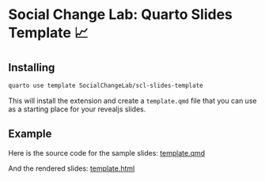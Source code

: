 # Social Change Lab: Quarto Slides Template 📈

## Installing

```bash
quarto use template SocialChangeLab/scl-slides-template
```

This will install the extension and create a `template.qmd` file that you can use as a starting place for your revealjs slides.

## Example

Here is the source code for the sample slides: [template.qmd](template.qmd)

And the rendered slides: [template.html](https://socialchangelab.github.io/scl-slides-template)
